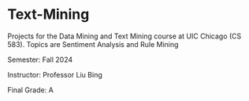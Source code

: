 # Text-Mining
Projects for the Data Mining and Text Mining course at UIC Chicago (CS 583). Topics are Sentiment Analysis and Rule Mining

Semester: Fall 2024

Instructor: Professor Liu Bing

Final Grade: A
